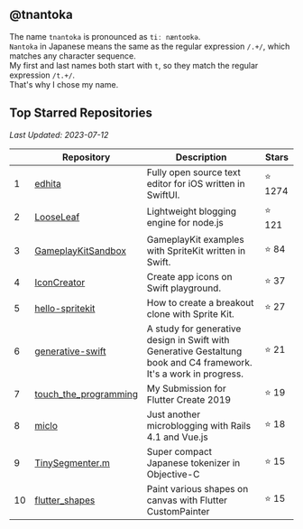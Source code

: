 ## @tnantoka

The name `tnantoka` is pronounced as `tiː næntoʊkə`.  
`Nantoka` in Japanese means the same as the regular expression `/.+/`, which matches any character sequence.   
My first and last names both start with `t`, so they match the regular expression `/t.+/`.  
That's why I chose my name.

## Top Starred Repositories

*Last Updated: 2023-07-12*

| | Repository | Description | Stars |
| --- | --- | --- | --- |
| 1 | [edhita](https://github.com/tnantoka/edhita) | Fully open source text editor for iOS written in SwiftUI. | :star: 1274 |
| 2 | [LooseLeaf](https://github.com/tnantoka/LooseLeaf) | Lightweight blogging engine for node.js | :star: 121 |
| 3 | [GameplayKitSandbox](https://github.com/tnantoka/GameplayKitSandbox) | GameplayKit examples with SpriteKit written in Swift. | :star: 84 |
| 4 | [IconCreator](https://github.com/tnantoka/IconCreator) | Create app icons on Swift playground. | :star: 37 |
| 5 | [hello-spritekit](https://github.com/tnantoka/hello-spritekit) | How to create a breakout clone with Sprite Kit. | :star: 27 |
| 6 | [generative-swift](https://github.com/tnantoka/generative-swift) | A study for generative design in Swift with Generative Gestaltung book and C4 framework. It's a work in progress.  | :star: 21 |
| 7 | [touch_the_programming](https://github.com/tnantoka/touch_the_programming) | My Submission for Flutter Create 2019 | :star: 19 |
| 8 | [miclo](https://github.com/tnantoka/miclo) | Just another microblogging with Rails 4.1 and Vue.js | :star: 18 |
| 9 | [TinySegmenter.m](https://github.com/tnantoka/TinySegmenter.m) | Super compact Japanese tokenizer in Objective-C | :star: 15 |
| 10 | [flutter_shapes](https://github.com/tnantoka/flutter_shapes) | Paint various shapes on canvas with Flutter CustomPainter | :star: 15 |
